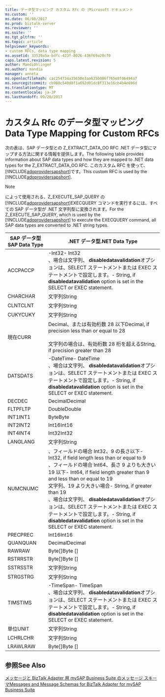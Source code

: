 ```yaml
---
title: データ型マッピング カスタム Rfc の |Microsoft ドキュメント
ms.custom: ''
ms.date: 06/08/2017
ms.prod: biztalk-server
ms.reviewer: ''
ms.suite: ''
ms.tgt_pltfrm: ''
ms.topic: article
helpviewer_keywords:
- custom RFCs, data type mapping
ms.assetid: 33539a5a-bdfc-423f-8026-436f69a20c70
caps.latest.revision: 5
author: MandiOhlinger
ms.author: mandia
manager: anneta
ms.openlocfilehash: cac254734a35658e3aa635b086f765e8f06494a7
ms.sourcegitcommit: cb908c540d8f1a692d01dc8f313e16cb4b4e696d
ms.translationtype: MT
ms.contentlocale: ja-JP
ms.lasthandoff: 09/20/2017
---
```

# <a name="data-type-mapping-for-custom-rfcs"></a><span data-ttu-id="35d2c-102">カスタム Rfc のデータ型マッピング</span><span class="sxs-lookup"><span data-stu-id="35d2c-102">Data Type Mapping for Custom RFCs</span></span>
<span data-ttu-id="35d2c-103">次の表は、SAP データ型との Z_EXTRACT_DATA_OO RFC .NET データ型にマップする方法に関する情報を提供します。</span><span class="sxs-lookup"><span data-stu-id="35d2c-103">The following table provides information about SAP data types and how they are mapped to .NET data types for the Z_EXTRACT_DATA_OO RFC.</span></span> <span data-ttu-id="35d2c-104">このカスタム RFC を使って、[!INCLUDE[adoprovidersapshort](../../includes/adoprovidersapshort-md.md)]です。</span><span class="sxs-lookup"><span data-stu-id="35d2c-104">This custom RFC is used by the [!INCLUDE[adoprovidersapshort](../../includes/adoprovidersapshort-md.md)].</span></span>  
  
> [!NOTE]
>  <span data-ttu-id="35d2c-105">によって使用される、Z_EXECUTE_SAP_QUERY の[!INCLUDE[adoprovidersapshort](../../includes/adoprovidersapshort-md.md)]EXECQUERY コマンドを実行するには、すべての SAP データ型が .NET 文字列型に変換されます。</span><span class="sxs-lookup"><span data-stu-id="35d2c-105">For the Z_EXECUTE_SAP_QUERY, which is used by the [!INCLUDE[adoprovidersapshort](../../includes/adoprovidersapshort-md.md)] to execute the EXECQUERY command, all SAP data types are converted to .NET string types.</span></span>  
  
|<span data-ttu-id="35d2c-106">SAP データ型</span><span class="sxs-lookup"><span data-stu-id="35d2c-106">SAP Data Type</span></span>|<span data-ttu-id="35d2c-107">.NET データ型</span><span class="sxs-lookup"><span data-stu-id="35d2c-107">.NET Data Type</span></span>|  
|-------------------|--------------------|  
|<span data-ttu-id="35d2c-108">ACCP</span><span class="sxs-lookup"><span data-stu-id="35d2c-108">ACCP</span></span>|<span data-ttu-id="35d2c-109">-Int32</span><span class="sxs-lookup"><span data-stu-id="35d2c-109">-   Int32</span></span><br /><span data-ttu-id="35d2c-110">、場合は文字列、 **disabledatavalidation**オプションは、SELECT ステートメントまたは EXEC ステートメントで設定します。</span><span class="sxs-lookup"><span data-stu-id="35d2c-110">-   String, if **disabledatavalidation** option is set in the SELECT or EXEC statement.</span></span>|  
|<span data-ttu-id="35d2c-111">CHAR</span><span class="sxs-lookup"><span data-stu-id="35d2c-111">CHAR</span></span>|<span data-ttu-id="35d2c-112">文字列</span><span class="sxs-lookup"><span data-stu-id="35d2c-112">String</span></span>|  
|<span data-ttu-id="35d2c-113">CLNT</span><span class="sxs-lookup"><span data-stu-id="35d2c-113">CLNT</span></span>|<span data-ttu-id="35d2c-114">文字列</span><span class="sxs-lookup"><span data-stu-id="35d2c-114">String</span></span>|  
|<span data-ttu-id="35d2c-115">CUKY</span><span class="sxs-lookup"><span data-stu-id="35d2c-115">CUKY</span></span>|<span data-ttu-id="35d2c-116">文字列</span><span class="sxs-lookup"><span data-stu-id="35d2c-116">String</span></span>|  
|<span data-ttu-id="35d2c-117">現在</span><span class="sxs-lookup"><span data-stu-id="35d2c-117">CURR</span></span>|<span data-ttu-id="35d2c-118">Decimal、または有効桁数 28 以下</span><span class="sxs-lookup"><span data-stu-id="35d2c-118">Decimal, if precision less than or equal to 28</span></span><br /><br /> <span data-ttu-id="35d2c-119">文字列の場合は、有効桁数 28 桁を超える</span><span class="sxs-lookup"><span data-stu-id="35d2c-119">String, if precision greater than 28</span></span>|  
|<span data-ttu-id="35d2c-120">DATS</span><span class="sxs-lookup"><span data-stu-id="35d2c-120">DATS</span></span>|<span data-ttu-id="35d2c-121">-DateTime</span><span class="sxs-lookup"><span data-stu-id="35d2c-121">-   DateTime</span></span><br /><span data-ttu-id="35d2c-122">、場合は文字列、 **disabledatavalidation**オプションは、SELECT ステートメントまたは EXEC ステートメントで設定します。</span><span class="sxs-lookup"><span data-stu-id="35d2c-122">-   String, if **disabledatavalidation** option is set in the SELECT or EXEC statement.</span></span>|  
|<span data-ttu-id="35d2c-123">DEC</span><span class="sxs-lookup"><span data-stu-id="35d2c-123">DEC</span></span>|<span data-ttu-id="35d2c-124">Decimal</span><span class="sxs-lookup"><span data-stu-id="35d2c-124">Decimal</span></span>|  
|<span data-ttu-id="35d2c-125">FLTP</span><span class="sxs-lookup"><span data-stu-id="35d2c-125">FLTP</span></span>|<span data-ttu-id="35d2c-126">Double</span><span class="sxs-lookup"><span data-stu-id="35d2c-126">Double</span></span>|  
|<span data-ttu-id="35d2c-127">INT1</span><span class="sxs-lookup"><span data-stu-id="35d2c-127">INT1</span></span>|<span data-ttu-id="35d2c-128">Byte</span><span class="sxs-lookup"><span data-stu-id="35d2c-128">Byte</span></span>|  
|<span data-ttu-id="35d2c-129">INT2</span><span class="sxs-lookup"><span data-stu-id="35d2c-129">INT2</span></span>|<span data-ttu-id="35d2c-130">Int16</span><span class="sxs-lookup"><span data-stu-id="35d2c-130">Int16</span></span>|  
|<span data-ttu-id="35d2c-131">INT4</span><span class="sxs-lookup"><span data-stu-id="35d2c-131">INT4</span></span>|<span data-ttu-id="35d2c-132">Int32</span><span class="sxs-lookup"><span data-stu-id="35d2c-132">Int32</span></span>|  
|<span data-ttu-id="35d2c-133">LANG</span><span class="sxs-lookup"><span data-stu-id="35d2c-133">LANG</span></span>|<span data-ttu-id="35d2c-134">文字列</span><span class="sxs-lookup"><span data-stu-id="35d2c-134">String</span></span>|  
|<span data-ttu-id="35d2c-135">NUMC</span><span class="sxs-lookup"><span data-stu-id="35d2c-135">NUMC</span></span>|<span data-ttu-id="35d2c-136">、フィールドの場合 Int32、9 の長さ以下</span><span class="sxs-lookup"><span data-stu-id="35d2c-136">-   Int32, if field length less than or equal to 9</span></span><br /><span data-ttu-id="35d2c-137">、フィールドの場合 Int64、長さ 9 よりも大きい 19 以下</span><span class="sxs-lookup"><span data-stu-id="35d2c-137">-   Int64, if field length greater than 9 and less than or equal to 19</span></span><br /><span data-ttu-id="35d2c-138">文字列、19 より大きい場合</span><span class="sxs-lookup"><span data-stu-id="35d2c-138">-   String, if greater than 19</span></span><br /><span data-ttu-id="35d2c-139">、場合は文字列、 **disabledatavalidation**オプションは、SELECT ステートメントまたは EXEC ステートメントで設定します。</span><span class="sxs-lookup"><span data-stu-id="35d2c-139">-   String, if **disabledatavalidation** option is set in the SELECT or EXEC statement.</span></span>|  
|<span data-ttu-id="35d2c-140">PREC</span><span class="sxs-lookup"><span data-stu-id="35d2c-140">PREC</span></span>|<span data-ttu-id="35d2c-141">Int16</span><span class="sxs-lookup"><span data-stu-id="35d2c-141">Int16</span></span>|  
|<span data-ttu-id="35d2c-142">QUAN</span><span class="sxs-lookup"><span data-stu-id="35d2c-142">QUAN</span></span>|<span data-ttu-id="35d2c-143">Decimal</span><span class="sxs-lookup"><span data-stu-id="35d2c-143">Decimal</span></span>|  
|<span data-ttu-id="35d2c-144">RAW</span><span class="sxs-lookup"><span data-stu-id="35d2c-144">RAW</span></span>|<span data-ttu-id="35d2c-145">Byte[]</span><span class="sxs-lookup"><span data-stu-id="35d2c-145">Byte []</span></span>|  
|<span data-ttu-id="35d2c-146">RSTR</span><span class="sxs-lookup"><span data-stu-id="35d2c-146">RSTR</span></span>|<span data-ttu-id="35d2c-147">Byte[]</span><span class="sxs-lookup"><span data-stu-id="35d2c-147">Byte []</span></span>|  
|<span data-ttu-id="35d2c-148">SSTR</span><span class="sxs-lookup"><span data-stu-id="35d2c-148">SSTR</span></span>|<span data-ttu-id="35d2c-149">文字列</span><span class="sxs-lookup"><span data-stu-id="35d2c-149">String</span></span>|  
|<span data-ttu-id="35d2c-150">STRG</span><span class="sxs-lookup"><span data-stu-id="35d2c-150">STRG</span></span>|<span data-ttu-id="35d2c-151">文字列</span><span class="sxs-lookup"><span data-stu-id="35d2c-151">String</span></span>|  
|<span data-ttu-id="35d2c-152">TIMS</span><span class="sxs-lookup"><span data-stu-id="35d2c-152">TIMS</span></span>|<span data-ttu-id="35d2c-153">-TimeSpan</span><span class="sxs-lookup"><span data-stu-id="35d2c-153">-   TimeSpan</span></span><br /><span data-ttu-id="35d2c-154">、場合は文字列、 **disabledatavalidation**オプションは、SELECT ステートメントまたは EXEC ステートメントで設定します。</span><span class="sxs-lookup"><span data-stu-id="35d2c-154">-   String, if **disabledatavalidation** option is set in the SELECT or EXEC statement.</span></span>|  
|<span data-ttu-id="35d2c-155">単位</span><span class="sxs-lookup"><span data-stu-id="35d2c-155">UNIT</span></span>|<span data-ttu-id="35d2c-156">文字列</span><span class="sxs-lookup"><span data-stu-id="35d2c-156">String</span></span>|  
|<span data-ttu-id="35d2c-157">LCHR</span><span class="sxs-lookup"><span data-stu-id="35d2c-157">LCHR</span></span>|<span data-ttu-id="35d2c-158">文字列</span><span class="sxs-lookup"><span data-stu-id="35d2c-158">String</span></span>|  
|<span data-ttu-id="35d2c-159">LRAW</span><span class="sxs-lookup"><span data-stu-id="35d2c-159">LRAW</span></span>|<span data-ttu-id="35d2c-160">Byte[]</span><span class="sxs-lookup"><span data-stu-id="35d2c-160">Byte []</span></span>|  
  
## <a name="see-also"></a><span data-ttu-id="35d2c-161">参照</span><span class="sxs-lookup"><span data-stu-id="35d2c-161">See Also</span></span>  
 [<span data-ttu-id="35d2c-162">メッセージと BizTalk Adapter 用 mySAP Business Suite のメッセージ スキーマ</span><span class="sxs-lookup"><span data-stu-id="35d2c-162">Messages and Message Schemas for BizTalk Adapter for mySAP Business Suite</span></span>](../../adapters-and-accelerators/adapter-sap/messages-and-message-schemas-for-biztalk-adapter-for-mysap-business-suite.md)